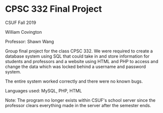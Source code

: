 # CPSC 332 Final Project
CSUF Fall 2019 

William Covington

Professor: Shawn Wang

Group final project for the class CPSC 332. We were required to create a database system using SQL that could take in and store information for students and professors and a website using HTML and PHP to access and change the data which was locked behind a username and password system.

The entire system worked correctly and there were no known bugs.

Languages used: MySQL, PHP, HTML

Note: The program no longer exists within CSUF's school server since the professor clears everything made in the server after the semester ends. 
